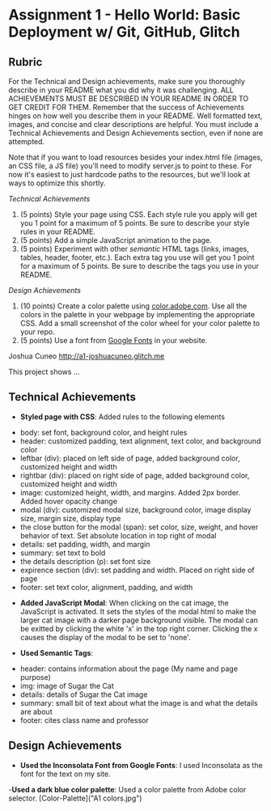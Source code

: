 Assignment 1 - Hello World: Basic Deployment w/ Git, GitHub, Glitch
===

Rubric
---
For the Technical and Design achievements, make sure you thoroughly describe in your README what you did why it was challenging. ALL ACHIEVEMENTS MUST BE DESCRIBED IN YOUR README IN ORDER TO GET CREDIT FOR THEM. Remember that the success of Achievements hinges on how well you describe them in your README. Well formatted text, images, and concise and clear descriptions are helpful. You must include a Technical Achievements and Design Achievements section, even if none are attempted.

Note that if you want to load resources besides your index.html file (images, an CSS file, a JS file) you'll need to modify server.js to point to these. For now it's easiest to just hardcode paths to the resources, but we'll look at ways to optimize this shortly.

*Technical Achievements*
1. (5 points) Style your page using CSS. Each style rule you apply will get you 1 point for a maximum of 5 points. Be sure to describe your style rules in your README.
2. (5 points) Add a simple JavaScript animation to the page.
3. (5 points) Experiment with other *semantic* HTML tags (links, images, tables, header, footer, etc.). Each extra tag you use will get you 1 point for a maximum of 5 points. Be sure to describe the tags you use in your README.

*Design Achievements*
1. (10 points) Create a color palette using [color.adobe.com](https://color.adobe.com). Use all the colors in the palette in your webpage by implementing the appropriate CSS. Add a small screenshot of the color wheel for your color palette to your repo.
2. (5 points) Use a font from [Google Fonts](https://fonts.google.com) in your website.


Joshua Cuneo
http://a1-joshuacuneo.glitch.me

This project shows ...

## Technical Achievements
- **Styled page with CSS**: Added rules to the following elements
* body: set font, background color, and height rules
* header: customized padding, text alignment, text color, and background color
* leftbar (div): placed on left side of page, added background color, customized height and width
* rightbar (div): placed on right side of page, added background color, customized height and width
* image: customized height, width, and margins. Added 2px border. Added hover opacity change
* modal (div): customized modal size, background color, image display size, margin size, display type
* the close button for the modal (span): set color, size, weight, and hover behavior of text. Set absolute location in top right of modal
* details: set padding, width, and margin
* summary: set text to bold
* the details description (p): set font size
* expirence section (div): set padding and width. Placed on right side of page
* footer: set text color, alignment, padding, and width

- **Added JavaScript Modal**: When clicking on the cat image, the JavaScript is activated. It sets the styles of the modal html to make the larger cat image with a darker page background visible. The modal can be exitted by clicking the white 'x' in the top right corner. Clicking the x causes the display of the modal to be set to 'none'. 

- **Used Semantic Tags**:
* header: contains information about the page (My name and page purpose)
* img: image of Sugar the Cat
* details: details of Sugar the Cat image
* summary: small bit of text about what the image is and what the details are about 
* footer: cites class name and professor

## Design Achievements
- **Used the Inconsolata Font from Google Fonts**: I used Inconsolata as the font for the text on my site.

-**Used a dark blue color palette**: Used a color palette from Adobe color selector. [Color-Palette]("A1 colors.jpg")
